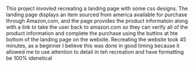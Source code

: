 This project invovled recreating a landing page with some css designs. 
The landing page displays an item sourced from america available for purchase through Amazon,com, 
and the page provides the product informatoin along with a link to take the user back 
to amazon.com so they can verify all of the product information and 
complete the purchase using the buttins at hte bottom of the landing page on the website.
Recreating the website took 45 minutes, as a beginner I believe this was done in good timing because 
it allowed me to use attention to detail in teh recreation and have formatting be 100% idenetical
